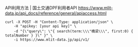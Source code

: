 #

API利用方法 | 国土交通DPF利用者API
https://www.mlit-data.jp/api_docs/reference/general/apiaccess.html

```
curl -X POST -H "Content-Type: application/json" \
    -H "apikey: [your api key]" \
    -d "{\"query\": \"{ search(term:\\\"橋梁\\\", first:0) { totalNumber } }\" }" \
    -i https://www.mlit-data.jp/api/v1/
```

